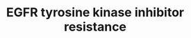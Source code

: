---
annotations:
- id: PW:0001537
  parent: signaling pathway
  type: Pathway Ontology
  value: altered tyrosine-specific protein kinase mediated signaling pathway
- id: PW:0000298
  parent: signaling pathway
  type: Pathway Ontology
  value: altered growth factor signaling pathway
- id: PW:0001195
  parent: signaling pathway
  type: Pathway Ontology
  value: tyrosine-specific protein kinase mediated signaling pathway
authors:
- Khanspers
- Egonw
- Marvin M2
- Fehrhart
- DeSl
- Eweitz
- Ash iyer
citedin:
- link: PMC9614744
  title: Shared mechanisms and crosstalk of COVID-19 and osteoporosis via vitamin
    D (2022)
communities:
- CPTAC
description: Tyrosine kinase inhibitors (TKIs) are drugs that inhibit the phosphorylation,
  and subsequent activation, of tyrosine kinases. TKIs are typically used as cancer
  therapeutics, but development of resistance to TKIs in cancers is common. This pathway
  describes several mechanisms of TKI resistance in the context of EGFR signaling.
  Epidermal Growth Factor Receptor, EGFR, is a transmembrane tyrosine kinase that
  binds to the EGF-family of ligands. It activates several downstream signaling cascades,
  including MAPK, and leads to DNA synthesis and cell proliferation. Mutations and
  over-expression in EGFR is implicated in many cancers.  The section of the pathway
  outlined in pink corresponds to mechanisms of TKI resistance.  This pathway was
  based on [https://www.kegg.jp/kegg-bin/show_pathway?hsa01521 KEGG].
last-edited: 2023-07-20
ndex: 825693c1-8b6d-11eb-9e72-0ac135e8bacf
organisms:
- Homo sapiens
redirect_from:
- /index.php/Pathway:WP4806
- /instance/WP4806
- /instance/WP4806_r127018
revision: r127018
schema-jsonld:
- '@context': https://schema.org/
  '@id': https://wikipathways.github.io/pathways/WP4806.html
  '@type': Dataset
  creator:
    '@type': Organization
    name: WikiPathways
  description: Tyrosine kinase inhibitors (TKIs) are drugs that inhibit the phosphorylation,
    and subsequent activation, of tyrosine kinases. TKIs are typically used as cancer
    therapeutics, but development of resistance to TKIs in cancers is common. This
    pathway describes several mechanisms of TKI resistance in the context of EGFR
    signaling. Epidermal Growth Factor Receptor, EGFR, is a transmembrane tyrosine
    kinase that binds to the EGF-family of ligands. It activates several downstream
    signaling cascades, including MAPK, and leads to DNA synthesis and cell proliferation.
    Mutations and over-expression in EGFR is implicated in many cancers.  The section
    of the pathway outlined in pink corresponds to mechanisms of TKI resistance.  This
    pathway was based on [https://www.kegg.jp/kegg-bin/show_pathway?hsa01521 KEGG].
  keywords:
  - AKT1
  - AKT2
  - AKT3
  - ARAF
  - AXL
  - BAD
  - BAX
  - BCL2
  - BCL2L1
  - BCL2L11
  - BIM
  - BRAF
  - CCND1
  - Diacylglycerol
  - EGF
  - EGFR
  - EIF4E
  - EIF4E2
  - EIF4EBP1
  - ERBB2
  - ERBB3
  - Erlotinib
  - FGF2
  - FGFR2
  - FGFR3
  - FOXO3
  - GAB1
  - GAS6
  - GRB2
  - GSK3B
  - Gefitinib
  - HGF
  - HRAS
  - IGF1
  - IGF1R
  - IL6
  - IL6R
  - JAK1
  - JAK2
  - KDR
  - KRAS
  - MAP2K1
  - MAP2K2
  - MAPK1
  - MAPK3
  - MET
  - MRAS
  - MTOR
  - MYC
  - NF1
  - NRAS
  - NRG1
  - NRG2
  - PDGFA
  - PDGFB
  - PDGFC
  - PDGFD
  - PDGFRA
  - PDGFRB
  - PDPK1
  - PIK3CA
  - PIK3CB
  - PIK3CD
  - PIK3R1
  - PIK3R2
  - PIK3R3
  - PIP2
  - PIP3
  - PLCG1
  - PLCG2
  - PRKCA
  - PRKCB
  - PRKCG
  - PTEN
  - RAF1
  - RPS6
  - RPS6KB1
  - RPS6KB2
  - RRAS
  - RRAS2
  - SHC1
  - SHC2
  - SHC3
  - SHC4
  - SOS1
  - SOS2
  - SRC
  - STAT3
  - TGFA
  - VEGFA
  license: CC0
  name: EGFR tyrosine kinase inhibitor resistance
seo: CreativeWork
title: EGFR tyrosine kinase inhibitor resistance
wpid: WP4806
---